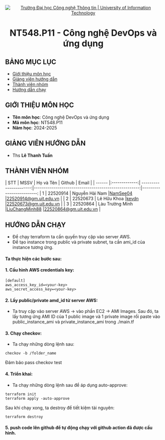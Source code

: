 <p align="center">
  <a href="https://www.uit.edu.vn/" title="Trường Đại học Công nghệ Thông tin" style="border: 5;">
    <img src="https://i.imgur.com/WmMnSRt.png" alt="Trường Đại học Công nghệ Thông tin | University of Information Technology">
  </a>
</p>

<!-- Title -->
<h1 align="center"><b>NT548.P11 - Công nghệ DevOps và ứng dụng</b></h1>

## BẢNG MỤC LỤC

- [ Giới thiệu môn học](#gioithieumonhoc)
- [ Giảng viên hướng dẫn](#giangvien)
- [ Thành viên nhóm](#thanhvien)
- [ Hướng dẫn chạy](#huongdan)

## GIỚI THIỆU MÔN HỌC

<a name="gioithieumonhoc"></a>

- **Tên môn học**: Công nghệ DevOps và ứng dụng
- **Mã môn học**: NT548.P11
- **Năm học**: 2024-2025

## GIẢNG VIÊN HƯỚNG DẪN

<a name="giangvien"></a>

- Ths **Lê Thanh Tuấn**

## THÀNH VIÊN NHÓM

<a name="thanhvien"></a>
| STT | MSSV | Họ và Tên | Github | Email |
| ------ |:-------------:| ----------------------:|-----------------------------------------------------:|-------------------------:
| 1 | 22520914 | Nguyễn Hải Nam |[NamSee04](https://github.com/NamSee04) |22520914@gm.uit.edu.vn |
| 2 | 22520673 | Lê Hữu Khoa |[kevdn](https://github.com/kevdn) |22520673@gm.uit.edu.vn |
| 3 | 22520864 | Làu Trường Minh |[LiuChangMinh88](https://github.com/LiuChangMing88) |22520864@gm.uit.edu.vn |

## HƯỚNG DẪN CHẠY
<a name="huongdan"></a>
- Để chạy terraform ta cần quyền truy cập vào server AWS.
- Để tạo instance trong public và private subnet, ta cần ami_id của instance tương ứng.

#### Ta thực hiện các bước sau:

#### 1. Cấu hình AWS credentials key:

```
[default]
aws_access_key_id=<your-key>
aws_secret_access_key=<your-key>
```

#### 2. Lấy public/private amd_id từ server AWS:

- Ta truy cập vào server AWS -> vào phần EC2 -> AMI Images. Sau đó, ta lấy tương ứng AMI ID của 1 public image và 1 private image rồi paste vào public_instance_ami và private_instance_ami trong ./main.tf

#### 3. Chạy checkov:

- Ta chạy những dòng lệnh sau:

```
checkov -b /folder_name
```

Đảm bảo pass checkov test

#### 4. Triển khai:

- Ta chạy những dòng lệnh sau để áp dụng auto-approve:

```
terraform init
terraform apply -auto-approve
```

Sau khi chạy xong, ta destroy để tiết kiệm tài nguyên:

```
terraform destroy
```
#### 5. push code lên github để tự động chạy với github action đã được cấu hình.